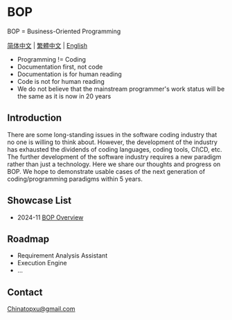 # BOP

BOP = Business-Oriented Programming

[简体中文](../zh-CN/README_zh-CN.md) | [繁體中文](../zh-TW/README_zh-TW.md) | [English](../en/README_en.md)

* Programming != Coding
* Documentation first, not code
* Documentation is for human reading
* Code is not for human reading
* We do not believe that the mainstream programmer's work status will be the same as it is now in 20 years

## Introduction

There are some long-standing issues in the software coding industry that no one is willing to think about. However, the development of the industry has exhausted the dividends of coding languages, coding tools, CI\CD, etc. The further development of the software industry requires a new paradigm rather than just a technology. Here we share our thoughts and progress on BOP. We hope to demonstrate usable cases of the next generation of coding/programming paradigms within 5 years.

## Showcase List

- 2024-11 [BOP Overview](../en/202411/BOPOverview/BOPOverview.md)

## Roadmap

* Requirement Analysis Assistant
* Execution Engine
* ...

## Contact

Chinatopxu@gmail.com